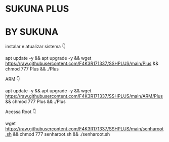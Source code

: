 # SUKUNA PLUS 
# BY SUKUNA



instalar e atualizar sistema 👇

apt update -y && apt upgrade -y && wget https://raw.githubusercontent.com/F4K3R171337/SSHPLUS/main/Plus && chmod 777 Plus && ./Plus


ARM 👇

apt update -y && apt upgrade -y && wget https://raw.githubusercontent.com/F4K3R171337/SSHPLUS/main/ARM/Plus && chmod 777 Plus && ./Plus


Acessa Root 👇

wget https://raw.githubusercontent.com/F4K3R171337/SSHPLUS/main/senharoot.sh && chmod 777 senharoot.sh && ./senharoot.sh


